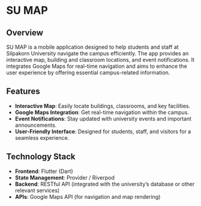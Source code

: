 # SU MAP

## Overview
SU MAP is a mobile application designed to help students and staff at Silpakorn University navigate the campus efficiently. The app provides an interactive map, building and classroom locations, and event notifications. It integrates Google Maps for real-time navigation and aims to enhance the user experience by offering essential campus-related information.

## Features
- **Interactive Map**: Easily locate buildings, classrooms, and key facilities.
- **Google Maps Integration**: Get real-time navigation within the campus.
- **Event Notifications**: Stay updated with university events and important announcements.
- **User-Friendly Interface**: Designed for students, staff, and visitors for a seamless experience.

## Technology Stack
- **Frontend**: Flutter (Dart)
- **State Management**: Provider / Riverpod
- **Backend**: RESTful API (integrated with the university’s database or other relevant services)
- **APIs**: Google Maps API (for navigation and map rendering)
